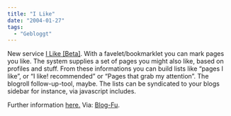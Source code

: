```yaml
---
title: "I Like"
date: "2004-01-27"
tags:
  - "Gebloggt"
---
```


New service [I Like \[Beta\]](http://mercury.hjalli.com/ilike/). With a favelet/bookmarklet you can mark pages you like. The system supplies a set of pages you might also like, based on profiles and stuff. From these informations you can build lists like “pages I like”, or “I like! recommended” or “Pages that grab my attention”. The blogroll follow-up-tool, maybe. The lists can be syndicated to your blogs sidebar for instance, via javascript includes.

Further information [here.](http://wetware.hjalli.com/000126.shtml) Via: [Blog-Fu](http://www.simiandesign.com/blog-fu/2004/01/001930.cfm#001930).
